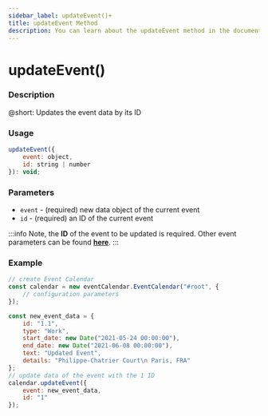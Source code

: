 ```yaml
---
sidebar_label: updateEvent()+
title: updateEvent Method
description: You can learn about the updateEvent method in the documentation of the DHTMLX JavaScript Event Calendar library. Browse developer guides and API reference, try out code examples and live demos, and download a free 30-day evaluation version of DHTMLX Event Calendar.
---
```


# updateEvent()

### Description

@short: Updates the event data by its ID

### Usage

~~~jsx {}
updateEvent({ 
	event: object, 
	id: string | number 
}): void;
~~~

### Parameters

- `event` - (required) new data object of the current event
- `id` - (required) an ID of the current event

:::info
Note, the **ID** of the event to be updated is required. Other event parameters can be found [**here**](api/config/js_eventcalendar_data_config.md).
:::

### Example

~~~jsx {6-13,15-18}
// create Event Calendar
const calendar = new eventCalendar.EventCalendar("#root", {
	// configuration parameters
});

const new_event_data = {
	id: "1.1",
	type: "Work",
	start_date: new Date("2021-05-24 00:00:00"),
	end_date: new Date("2021-06-08 00:00:00"),
	text: "Updated Event",
	details: "Philippe-Chatrier Court\n Paris, FRA"
};
// update data of the event with the 1 ID
calendar.updateEvent({
	event: new_event_data,
	id: "1"
});
~~~
